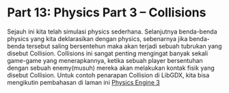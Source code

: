# Part 13: Physics Part 3 – Collisions

Sejauh ini kita telah simulasi physics sederhana. Selanjutnya benda-benda physics yang kita deklarasikan dengan physics, sebenarnya jika benda-benda tersebut saling bersentehun maka akan terjadi sebuah tubrukan yang disebut Collision. Collisions ini sangat penting mengingat banyak sekali game-game yang menerapkannya, ketika sebuah player bersentuhan dengan sebuah enemy(musuh) mereka akan melakukan kontak fisik yang disebut Collision. Untuk contoh penarapan Collision di LibGDX, kita bisa mengikutin pembahasan di laman ini [Physics Engine 3](http://www.gamefromscratch.com/post/2014/09/25/LibGDX-LibGDX-Tutorial-13-Physics-with-Box2D-Part-3-Collisions.aspx)
